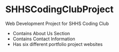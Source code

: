 # SHHSCodingClubProject
Web Development Project for SHHS Coding Club
* Contains About Us Section
* Contains Contact Information
* Has six different portfolio project websites
